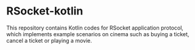 # RSocket-kotlin
This repository contains Kotlin codes for RSocket application protocol, which implements example scenarios on cinema such as buying a ticket, cancel a ticket or playing a movie.
